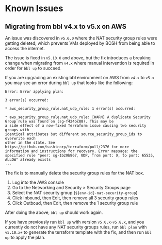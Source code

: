 # Known Issues

## Migrating from bbl v4.x to v5.x on AWS

An issue was discovered in `v5.6.0` where the NAT security
group rules were getting deleted, which prevents VMs deployed
by BOSH from being able to access the internet.

The issue is fixed in `v5.10.0` and above, but the fix introduces
a breaking change when migrating from `v4.x` where manual intervention
is required in order for `bbl up` to succeed.

If you are upgrading an existing bbl environment on AWS from `v4.x` to `v5.x`
you may see an error during `bbl up` that looks like the following:

```
Error: Error applying plan:

3 error(s) occurred:

* aws_security_group_rule.nat_udp_rule: 1 error(s) occurred:

* aws_security_group_rule.nat_udp_rule: [WARN] A duplicate Security Group rule was found on (sg-f424bc88). This may be
a side effect of a now-fixed Terraform issue causing two security groups with
identical attributes but different source_security_group_ids to overwrite each
other in the state. See https://github.com/hashicorp/terraform/pull/2376 for more
information and instructions for recovery. Error message: the specified rule "peer: sg-1b20b867, UDP, from port: 0, to port: 65535, ALLOW" already exists
...
```

The fix is to manually delete the security group rules for the NAT box.

1. Log into the AWS console
2. Go to the Networking and Security > Security Groups page
3. Select the NAT security group (`${env-id}-nat-security-group`)
4. Click Inbound, then Edit, then remove all 3 security group rules
4. Click Outboud, then Edit, then remove the 1 security group rule

After doing the above, `bbl up` should work again.

If you have previously run `bbl up` with version `v5.0.x`-`v5.8.x`, and
you currently do not have any NAT security groups rules, run `bbl plan`
with `v5.10.x+` to generate the terraform template with the fix, and then
run `bbl up` to apply the plan.
